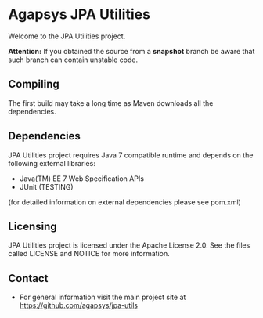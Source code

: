 # Agapsys JPA Utilities

Welcome to the JPA Utilities project.

**Attention:** If you obtained the source from a **snapshot** branch be aware that such branch can contain unstable code.

## Compiling

The first build may take a long time as Maven downloads all the dependencies.

## Dependencies

JPA Utilities project requires Java 7 compatible runtime and depends on the following external libraries:

* Java(TM) EE 7 Web Specification APIs
* JUnit (TESTING)

(for detailed information on external dependencies please see pom.xml)

## Licensing

JPA Utilities project is licensed under the Apache License 2.0. See the files called LICENSE and NOTICE for more information.

## Contact

* For general information visit the main project site at https://github.com/agapsys/jpa-utils
